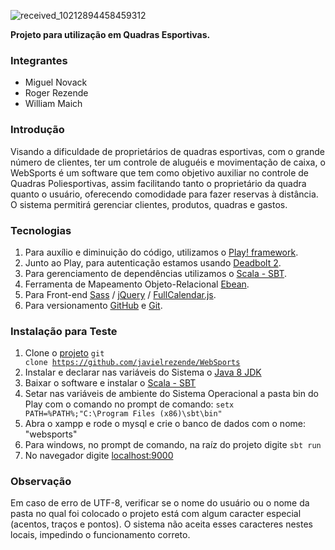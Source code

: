 ![received_10212894458459312](https://user-images.githubusercontent.com/22719369/27750514-81258188-5dae-11e7-9252-5d693de16103.jpeg)

**Projeto para utilização em Quadras Esportivas.**  

### Integrantes
* Miguel Novack  
* Roger Rezende
* William Maich

### Introdução
Visando a dificuldade de proprietários de quadras esportivas, com o grande número de clientes, ter um controle de aluguéis e movimentação de caixa, o WebSports é um software que tem como objetivo auxiliar no controle de Quadras Poliesportivas, assim facilitando tanto o proprietário da quadra quanto o usuário, oferecendo comodidade para fazer reservas à distância. O sistema permitirá gerenciar clientes, produtos, quadras e gastos.

### Tecnologias
1. Para auxílio e diminuição do código, utilizamos o [Play! framework](https://www.playframework.com/).
1. Junto ao Play, para autenticação estamos usando [Deadbolt 2](https://github.com/schaloner/deadbolt-2).
1. Para gerenciamento de dependências utilizamos o [Scala - SBT](http://www.scala-sbt.org/).
1. Ferramenta de Mapeamento Objeto-Relacional [Ebean](http://ebean-orm.github.io/).
1. Para Front-end [Sass](http://sass-lang.com/libsass) / [jQuery](https://jquery.com/) / [FullCalendar.js](https://fullcalendar.io/).
1. Para versionamento [GitHub](https://github.com/) e [Git](https://git-scm.com/).

### Instalação para Teste
1. Clone o [projeto](https://github.com/javielrezende/WebSports) <code>git clone https://github.com/javielrezende/WebSports</code>
1. Instalar e declarar nas variáveis do Sistema o [Java 8 JDK](http://www.oracle.com/technetwork/pt/java/javase/downloads/jdk8-downloads-2133151.html)
1. Baixar o software e instalar o [Scala - SBT](http://www.scala-sbt.org/)
1. Setar nas variáveis de ambiente do Sistema Operacional a pasta bin do Play com o comando no prompt de comando: <code>setx PATH=%PATH%;"C:\Program Files (x86)\sbt\bin"</code>
1. Abra o xampp e rode o mysql e crie o banco de dados com o nome: "websports"
1. Para windows, no prompt de comando, na raíz do projeto digite <code>sbt run</code>
1. No navegador  digite [localhost:9000]()

### Observação

Em caso de erro de UTF-8, verificar se o nome do usuário ou o nome da pasta no qual foi colocado o projeto está com algum caracter especial (acentos, traços e pontos). O sistema não aceita esses caracteres nestes locais, impedindo o funcionamento correto.
